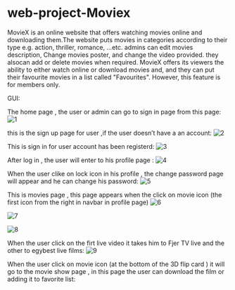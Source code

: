 # web-project-Moviex
MovieX is an online website that offers watching movies online and downloading them.The website puts movies in categories according to their type e.g. action, thriller, romance, ...etc. admins can edit movies description, Change  movies poster, and change the video provided. they alsocan add or delete movies when required. MovieX offers its viewers the ability to either watch online or download movies and, and they can put their favourite movies in a list called "Favourites". However, this feature is for members only.

GUI:

The home page , the user or admin can go to sign in page from this page:
![1](https://user-images.githubusercontent.com/107058107/232050341-a45ce201-efe0-4012-b369-e4a48bcb60db.png)

this is the sign up page for user ,if the user doesn’t have a an account:
![2](https://user-images.githubusercontent.com/107058107/232050765-54b3b53a-978b-4ee4-bd10-f96cafe8a41c.png)

This is sign in for user  account has been registerd:
![3](https://user-images.githubusercontent.com/107058107/232050906-c8f3cb46-e9c7-4eff-9c52-3cd73e59e690.png)

After log in , the user will enter to his profile page :
![4](https://user-images.githubusercontent.com/107058107/232051217-9787a9cf-db21-4d87-969e-bed43ed8438a.png)

When the user clike on lock icon in his profile , the change password page will appear and he can change his password:
![5](https://user-images.githubusercontent.com/107058107/232051491-dfa02706-0125-4465-8248-b98823c56458.png)

This is movies page , this page appears when the click on movie icon (the first icon from the right in navbar  in profile page)
![6](https://user-images.githubusercontent.com/107058107/232052578-2f8a7fd4-e44b-470c-8d9c-015807dba0df.png)

![7](https://user-images.githubusercontent.com/107058107/232052892-09dfffa6-3402-4a29-ae02-5b1776fc1b90.png)

![8](https://user-images.githubusercontent.com/107058107/232052925-28428af3-9565-4216-9b46-d66d3c10d564.png)

When the user click on  the firt live video it takes him to Fjer TV live and the other to egybest live films:
![9](https://user-images.githubusercontent.com/107058107/232052942-73ddf569-df09-463a-99a8-4faecbbc4db1.png)

When the user click on movie icon (at the bottom of the 3D flip card ) it will go to the movie show page , in this page the user can download the film or adding it to favorite  list:




